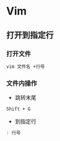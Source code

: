 <!--
 * @Description: 
 * @Version: 1.0
 * @Author: DaLao
 * @Email:  
 * @Date: 2021-11-11 23:55:20
 * @LastEditors: daLao
 * @LastEditTime: 2023-04-23 09:41:44
-->

# Vim

## 打开到指定行

### 打开文件

```sh
vim 文件名 +行号
```

### 文件内操作

- 跳转末尾

```sh
Shift + G
```

- 到指定行

```sh
: 行号
```
